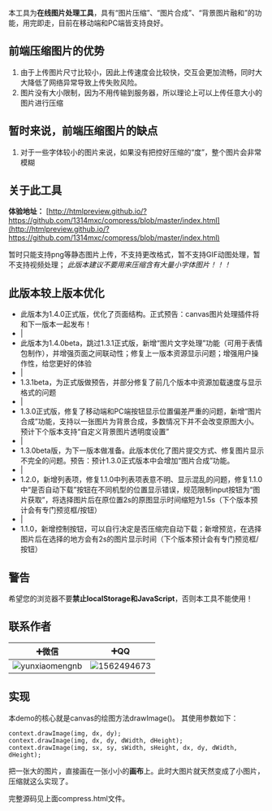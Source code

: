 本工具为**在线图片处理工具**，具有“图片压缩”、“图片合成”、“背景图片融和”的功能，用完即走，目前在移动端和PC端皆支持良好。

## 前端压缩图片的优势
1. 由于上传图片尺寸比较小，因此上传速度会比较快，交互会更加流畅，同时大大降低了网络异常导致上传失败风险。
2. 图片没有大小限制，因为不用传输到服务器，所以理论上可以上传任意大小的图片进行压缩

## 暂时来说，前端压缩图片的缺点
1. 对于一些字体较小的图片来说，如果没有把控好压缩的“度”，整个图片会非常模糊

## 关于此工具
**体验地址：** [http://htmlpreview.github.io/?https://github.com/1314mxc/compress/blob/master/index.html](http://htmlpreview.github.io/?https://github.com/1314mxc/compress/blob/master/index.html)

暂时只能支持png等静态图片上传，不支持更改格式，暂不支持GIF动图处理，暂不支持视频处理；
*此版本建议不要用来压缩含有大量小字体图片！！！*


## 此版本较上版本优化
- 此版本为1.4.0正式版，优化了页面结构。正式预告：canvas图片处理插件将和下一版本一起发布！
- |
- 此版本为1.4.0beta，跳过1.3.1正式版，新增“图片文字处理”功能（可用于表情包制作），并增强页面之间联动性；修复上一版本资源显示问题；增强用户操作性，给您更好的体验
- |
- 1.3.1beta，为正式版做预告，并部分修复了前几个版本中资源加载速度与显示格式的问题
- |
- 1.3.0正式版，修复了移动端和PC端按钮显示位置偏差严重的问题，新增“图片合成”功能，支持以一张图片为背景合成，多数情况下并不会改变原图大小。预计下个版本支持“自定义背景图片透明度设置”
- |
- 1.3.0beta版，为下一版本做准备。此版本优化了图片提交方式、修复图片显示不完全的问题。预告：预计1.3.0正式版本中会增加“图片合成”功能。
- |
- 1.2.0，新增列表项，修复1.1.0中列表项表意不明、显示混乱的问题，修复1.1.0中“是否自动下载”按钮在不同机型的位置显示错误，规范限制input按钮为“图片获取”，将选择图片后在原位置2s的原图显示时间缩短为1.5s（下个版本预计会有专门预览框/按钮）
- |
- 1.1.0，新增控制按钮，可以自行决定是否压缩完自动下载；新增预览，在选择图片后在选择的地方会有2s的图片显示时间（下个版本预计会有专门预览框/按钮）


## 警告
希望您的浏览器不要**禁止localStorage和JavaScript**，否则本工具不能使用！


## 联系作者
| ➕微信 | ➕QQ |
|--|--|
| ![yunxiaomengnb](https://img-blog.csdnimg.cn/20200716102902499.png?x-oss-process=image/watermark,type_ZmFuZ3poZW5naGVpdGk,shadow_10,text_aHR0cHM6Ly9ibG9nLmNzZG4ubmV0L3FxXzQzNjI0ODc4,size_16,color_FFFFFF,t_70) | ![1562494673](https://img-blog.csdnimg.cn/20200716102919163.png) |


## 实现
本demo的核心就是canvas的绘图方法drawImage()。
其使用参数如下：
```
context.drawImage(img, dx, dy);
context.drawImage(img, dx, dy, dWidth, dHeight);
context.drawImage(img, sx, sy, sWidth, sHeight, dx, dy, dWidth, dHeight);
```

把一张大的图片，直接画在一张小小的**画布**上。此时大图片就天然变成了小图片，压缩就这么实现了。

完整源码见上面compress.html文件。

